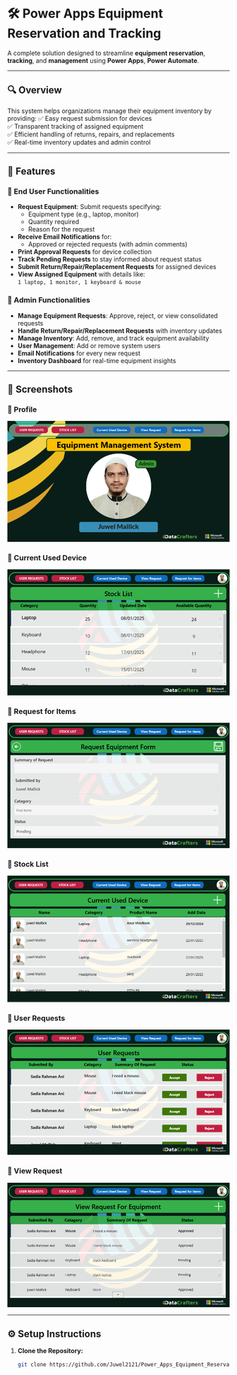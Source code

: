# 🛠️ Power Apps Equipment Reservation and Tracking

A complete solution designed to streamline **equipment reservation**, **tracking**, and **management** using **Power Apps**, **Power Automate**.

---

## 🔍 Overview
This system helps organizations manage their equipment inventory by providing:
✅ Easy request submission for devices  
✅ Transparent tracking of assigned equipment  
✅ Efficient handling of returns, repairs, and replacements  
✅ Real-time inventory updates and admin control  

---

## 🚀 Features
### 🔹 End User Functionalities
- **Request Equipment**: Submit requests specifying:
  - Equipment type (e.g., laptop, monitor)
  - Quantity required
  - Reason for the request
- **Receive Email Notifications** for:
  - Approved or rejected requests (with admin comments)
- **Print Approval Requests** for device collection
- **Track Pending Requests** to stay informed about request status
- **Submit Return/Repair/Replacement Requests** for assigned devices
- **View Assigned Equipment** with details like:  
  `1 laptop, 1 monitor, 1 keyboard & mouse`

### 🔸 Admin Functionalities
- **Manage Equipment Requests**: Approve, reject, or view consolidated requests
- **Handle Return/Repair/Replacement Requests** with inventory updates
- **Manage Inventory**: Add, remove, and track equipment availability
- **User Management**: Add or remove system users
- **Email Notifications** for every new request
- **Inventory Dashboard** for real-time equipment insights

---

## 📸 Screenshots
### 🔹 Profile
![Profile](profile.png)

### 🔹 Current Used Device
![Current Used Device](Current%20Used%20Device.png)

### 🔹 Request for Items
![Request for Items](request%20for%20items.png)

### 🔹 Stock List
![Stock List](Stock%20list.png)

### 🔹 User Requests
![User Requests](USER%20REQUESTS.png)

### 🔹 View Request
![View Request](view%20request.png)


---

## ⚙️ Setup Instructions
1. **Clone the Repository:**
   ```bash
   git clone https://github.com/Juwel2121/Power_Apps_Equipment_Reservation_and_Track.git
